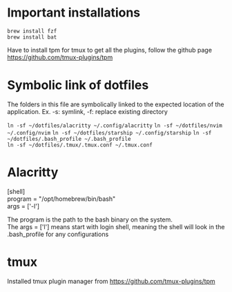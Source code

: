 # Important installations

  `brew install fzf`  
  `brew install bat`

  Have to install tpm for tmux to get all the plugins, follow the github page https://github.com/tmux-plugins/tpm

# Symbolic link of dotfiles

The folders in this file are symbolically linked to the expected location of the application.
Ex. -s: symlink, -f: replace existing directory

  `ln -sf ~/dotfiles/alacritty ~/.config/alacritty`
  `ln -sf ~/dotfiles/nvim ~/.config/nvim`
  `ln -sf ~/dotfiles/starship ~/.config/starship`
  `ln -sf ~/dotfiles/.bash_profile ~/.bash_profile`  
  `ln -sf ~/dotfiles/.tmux/.tmux.conf ~/.tmux.conf`  

# Alacritty

[shell]  
  program = "/opt/homebrew/bin/bash"  
  args = ['-l']  

The program is the path to the bash binary on the system.  
The args = ['l'] means start with login shell, meaning the shell will look in the .bash_profile for any configurations  

# tmux  
  
Installed tmux plugin manager from https://github.com/tmux-plugins/tpm


